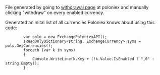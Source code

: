 File generated by going to [withdrawal page](https://poloniex.com/balances) at poloniex and manually clicking "withdraw" on every enabled currency. 

Generated an inital list of all currencies Poloniex knows about using this code:

            var polo = new ExchangePoloniexAPI();
            IReadOnlyDictionary<string, ExchangeCurrency> syms = polo.GetCurrencies();
            foreach (var k in syms)
            {
                Console.WriteLine(k.Key + (!k.Value.IsEnabled ? ",0" : string.Empty));
            }
          
